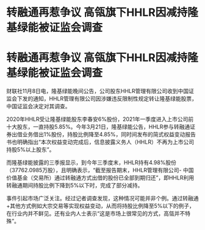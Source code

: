 # 转融通再惹争议 高瓴旗下HHLR因减持隆基绿能被证监会调查

# 转融通再惹争议 高瓴旗下HHLR因减持隆基绿能被证监会调查

财联社11月8日电，隆基绿能晚间公告，公司股东HHLR管理有限公司收到中国证监会下发的通知，HHLR管理有限公司因涉嫌违反限制性规定转让隆基绿能股票，中国证监会决定对其调查。

2020年HHLR受让隆基绿能股东李春安6%股份，2021年一季度进入上市公司前十大股东，一直持股5.85%。今年3月21日，隆基绿能公告，HHLR参与转融通证券出借业务借出1%股份，持股比例降至4.85%，同时间发布的简式权益变动报告书也明确指出“本次权益变动完成后，信息披露义务人（HHLR）不再为上市公司持股5%以上股东”。

而隆基绿能披露的三季报显示，到今年三季度末，HHLR持有4.98%股份（37762.0985万股），且明确表示，“截至报告期末，HHLR管理有限公司-
中国价值基金（交易所）通过转融通方式出借的股份已全部到期归还”，即HHLR利用转融通期间持股比例下降到5%以下时，完成了部分减持。

事件引起市场广泛关注。经过记者调查发现，这种情况可能并非个例。通过转融通+其他方式例如大宗交易等实现权益变动，从而将持股比例降至5%以下的例子，在行业内并不鲜见。还有业内人士表示“这是市场上很常见的方式，高瓴并不特殊”。

